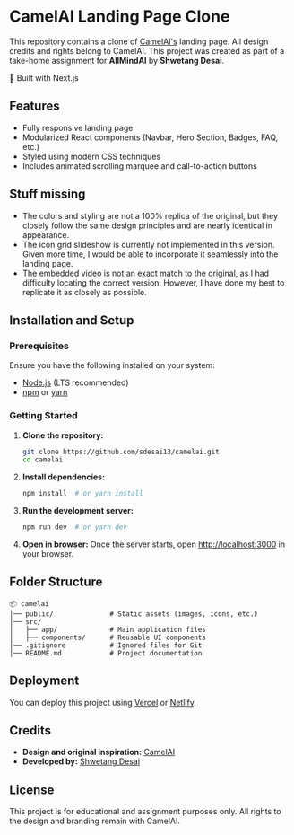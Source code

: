 # CamelAI Landing Page Clone

This repository contains a clone of [CamelAI's](https://camelai.com) landing page. All design credits and rights belong to CamelAI. This project was created as part of a take-home assignment for **AllMindAI** by **Shwetang Desai**.

🚀 Built with Next.js

## Features
- Fully responsive landing page
- Modularized React components (Navbar, Hero Section, Badges, FAQ, etc.)
- Styled using modern CSS techniques
- Includes animated scrolling marquee and call-to-action buttons

## Stuff missing
- The colors and styling are not a 100% replica of the original, but they closely follow the same design principles and are nearly identical in appearance.
- The icon grid slideshow is currently not implemented in this version. Given more time, I would be able to incorporate it seamlessly into the landing page.
- The embedded video is not an exact match to the original, as I had difficulty locating the correct version. However, I have done my best to replicate it as closely as possible.


## Installation and Setup

### Prerequisites
Ensure you have the following installed on your system:
- [Node.js](https://nodejs.org/) (LTS recommended)
- [npm](https://www.npmjs.com/) or [yarn](https://yarnpkg.com/)

### Getting Started

1. **Clone the repository:**
   ```sh
   git clone https://github.com/sdesai13/camelai.git
   cd camelai
   ```

2. **Install dependencies:**
   ```sh
   npm install  # or yarn install
   ```

3. **Run the development server:**
   ```sh
   npm run dev  # or yarn dev
   ```

4. **Open in browser:**
   Once the server starts, open [http://localhost:3000](http://localhost:3000) in your browser.

## Folder Structure
```
📦 camelai
│── public/              # Static assets (images, icons, etc.)
│── src/
│   ├── app/             # Main application files
│   ├── components/      # Reusable UI components
│── .gitignore           # Ignored files for Git
│── README.md            # Project documentation
```

## Deployment
You can deploy this project using [Vercel](https://vercel.com/) or [Netlify](https://www.netlify.com/).

## Credits
- **Design and original inspiration:** [CamelAI](https://camelai.com)
- **Developed by:** [Shwetang Desai](https://github.com/sdesai13)

## License
This project is for educational and assignment purposes only. All rights to the design and branding remain with CamelAI.

